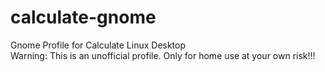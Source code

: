 # calculate-gnome
Gnome Profile for Calculate Linux Desktop  
Warning: This is an unofficial profile. Only for home use at your own risk!!!

